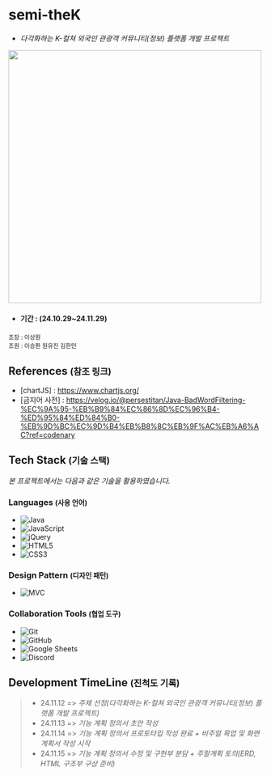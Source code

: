 # <strong>semi-theK</strong> 
        
- <i>다각화하는 K-컬쳐 외국인 관광객 커뮤니티(정보) 플랫폼 개발 프로젝트</i>

<img src="https://cdn.discordapp.com/attachments/1306176259117813763/1306574917839491142/1.png?ex=67372a37&is=6735d8b7&hm=b8e5ef3451ccac985c715fde656a1ec2697bf72ceb91a3d9733a7b75b947993d&" width="500">

- ####  기간 : (24.10.29~24.11.29)

<small> 조장 : 이상원 </small>  
<small> 조원 : 이승환 원유진 김한민 </small>

## References  <small>(참조 링크)</small>  

- [chartJS] : https://www.chartjs.org/
- [금지어 사전] : https://velog.io/@persestitan/Java-BadWordFiltering-%EC%9A%95-%EB%B9%84%EC%86%8D%EC%96%B4-%ED%95%84%ED%84%B0-%EB%9D%BC%EC%9D%B4%EB%B8%8C%EB%9F%AC%EB%A6%AC?ref=codenary

## Tech Stack  <small>(기술 스택)</small>  

*본 프로젝트에서는 다음과 같은 기술을 활용하였습니다.*

### Languages  <small>(사용 언어)</small>

- ![Java](https://img.shields.io/badge/Java-FF0000?style=for-the-badge&logo=java&logoColor=white)
- ![JavaScript](https://img.shields.io/badge/JavaScript-F7DF1E?style=for-the-badge&logo=javascript&logoColor=black)
- ![jQuery](https://img.shields.io/badge/jQuery-0769AD?style=for-the-badge&logo=jquery&logoColor=white)
- ![HTML5](https://img.shields.io/badge/HTML5-E34F26?style=for-the-badge&logo=html5&logoColor=white)
- ![CSS3](https://img.shields.io/badge/CSS3-1572B6?style=for-the-badge&logo=css3&logoColor=white)



### Design Pattern  <small>(디자인 패턴)</small>

- ![MVC](https://img.shields.io/badge/MVC%20Pattern-0078D7?style=for-the-badge&logo=microsoft&logoColor=white)


### Collaboration Tools  <small>(협업 도구)</small>

- ![Git](https://img.shields.io/badge/Git-F05032?style=for-the-badge&logo=git&logoColor=white)
- ![GitHub](https://img.shields.io/badge/GitHub-181717?style=for-the-badge&logo=github&logoColor=white)
- ![Google Sheets](https://img.shields.io/badge/Google%20Sheets-0F9D58?style=for-the-badge&logo=googlesheets&logoColor=white)
- ![Discord](https://img.shields.io/badge/Discord-5865F2?style=for-the-badge&logo=discord&logoColor=white)

## **Development TimeLine** <small>(진척도 기록)</small>

> * 24.11.12 => *주제 선정(다각화하는 K-컬쳐 외국인 관광객 커뮤니티(정보) 플랫폼 개발 프로젝트)*
> * 24.11.13 => *기능 계획 정의서 초안 작성*
> * 24.11.14 => *기능 계획 정의서 프로토타입 작성 완료 + 비주얼 목업 및 화면계획서 작성 시작*
> * 24.11.15 => *기능 계획 정의서 수정 및 구현부 분담 + 주말계획 토의(ERD, HTML 구조부 구상 준비)*



